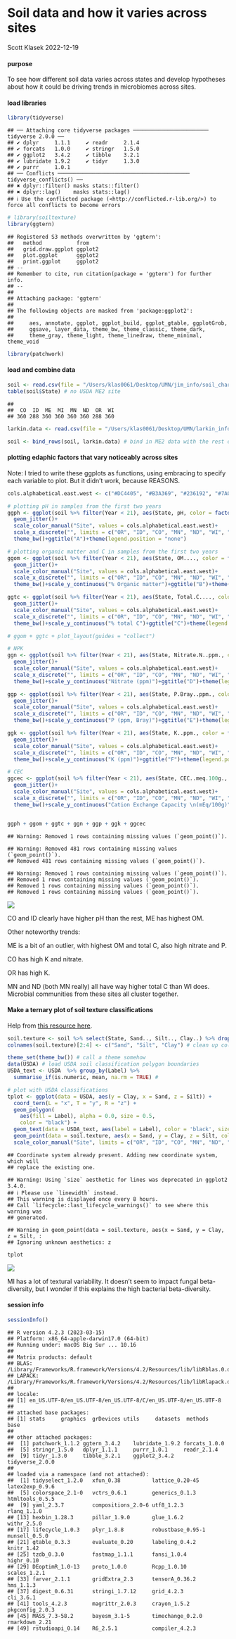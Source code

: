 Soil data and how it varies across sites
================
Scott Klasek
2022-12-19

#### purpose

To see how different soil data varies across states and develop
hypotheses about how it could be driving trends in microbiomes across
sites.

#### load libraries

``` r
library(tidyverse)
```

    ## ── Attaching core tidyverse packages ──────────────────────── tidyverse 2.0.0 ──
    ## ✔ dplyr     1.1.1     ✔ readr     2.1.4
    ## ✔ forcats   1.0.0     ✔ stringr   1.5.0
    ## ✔ ggplot2   3.4.2     ✔ tibble    3.2.1
    ## ✔ lubridate 1.9.2     ✔ tidyr     1.3.0
    ## ✔ purrr     1.0.1     
    ## ── Conflicts ────────────────────────────────────────── tidyverse_conflicts() ──
    ## ✖ dplyr::filter() masks stats::filter()
    ## ✖ dplyr::lag()    masks stats::lag()
    ## ℹ Use the conflicted package (<http://conflicted.r-lib.org/>) to force all conflicts to become errors

``` r
# library(soiltexture)
library(ggtern)
```

    ## Registered S3 methods overwritten by 'ggtern':
    ##   method           from   
    ##   grid.draw.ggplot ggplot2
    ##   plot.ggplot      ggplot2
    ##   print.ggplot     ggplot2
    ## --
    ## Remember to cite, run citation(package = 'ggtern') for further info.
    ## --
    ## 
    ## Attaching package: 'ggtern'
    ## 
    ## The following objects are masked from 'package:ggplot2':
    ## 
    ##     aes, annotate, ggplot, ggplot_build, ggplot_gtable, ggplotGrob,
    ##     ggsave, layer_data, theme_bw, theme_classic, theme_dark,
    ##     theme_gray, theme_light, theme_linedraw, theme_minimal, theme_void

``` r
library(patchwork)
```

#### load and combine data

``` r
soil <- read.csv(file = "/Users/klas0061/Desktop/UMN/jim_info/soil_characteristics_jim_2023_06_13.csv", na.strings = c(".")) # convert . to NA
table(soil$State) # no USDA ME2 site
```

    ## 
    ##  CO  ID  ME  MI  MN  ND  OR  WI 
    ## 360 288 360 360 360 360 288 360

``` r
larkin.data <- read.csv(file = "/Users/klas0061/Desktop/UMN/larkin_info/chem_data_first_two_years.csv") # ME2 data that I could find (this csv was manually curated)

soil <- bind_rows(soil, larkin.data) # bind in ME2 data with the rest of the site data
```

#### plotting edaphic factors that vary noticeably across sites

Note: I tried to write these ggplots as functions, using embracing to
specify each variable to plot. But it didn’t work, because REASONS.

``` r
cols.alphabetical.east.west <- c("#DC4405", "#B3A369", "#236192", "#7A0019", "#FFC72A", "#C5050C", "#18453B", "#B0D7FF", "gray") # color scale

# plotting pH in samples from the first two years
ggph <- ggplot(soil %>% filter(Year < 21), aes(State, pH, color = factor(State, levels = c("OR", "ID", "CO", "MN", "ND", "WI", "MI", "ME", "US"), labels = c("OR", "ID", "CO", "MN1", "MN2", "WI", "MI", "ME1", "ME2"))))+
  geom_jitter()+
  scale_color_manual("Site", values = cols.alphabetical.east.west)+
  scale_x_discrete("", limits = c("OR", "ID", "CO", "MN", "ND", "WI", "MI", "ME", "US"), labels = c("OR", "ID", "CO", "MN1", "MN2", "WI", "MI", "ME1", "ME2"))+
  theme_bw()+ggtitle("A")+theme(legend.position = "none")

# plotting organic matter and C in samples from the first two years
ggom <- ggplot(soil %>% filter(Year < 21), aes(State, OM...., color = factor(State, levels = c("OR", "ID", "CO", "MN", "ND", "WI", "MI", "ME", "US"), labels = c("OR", "ID", "CO", "MN1", "MN2", "WI", "MI", "ME1", "ME2"))))+
  geom_jitter()+
  scale_color_manual("Site", values = cols.alphabetical.east.west)+
  scale_x_discrete("", limits = c("OR", "ID", "CO", "MN", "ND", "WI", "MI", "ME", "US"), labels = c("OR", "ID", "CO", "MN1", "MN2", "WI", "MI", "ME1", "ME2"))+
  theme_bw()+scale_y_continuous("% Organic matter")+ggtitle("B")+theme(legend.position = "none")

ggtc <- ggplot(soil %>% filter(Year < 21), aes(State, Total.C...., color = factor(State, levels = c("OR", "ID", "CO", "MN", "ND", "WI", "MI", "ME", "US"), labels = c("OR", "ID", "CO", "MN1", "MN2", "WI", "MI", "ME1", "ME2"))))+
  geom_jitter()+
  scale_color_manual("Site", values = cols.alphabetical.east.west)+
  scale_x_discrete("", limits = c("OR", "ID", "CO", "MN", "ND", "WI", "MI", "ME", "US"), labels = c("OR", "ID", "CO", "MN1", "MN2", "WI", "MI", "ME1", "ME2"))+
  theme_bw()+scale_y_continuous("% total C")+ggtitle("C")+theme(legend.position = "none")

# ggom + ggtc + plot_layout(guides = "collect") 

# NPK
ggn <- ggplot(soil %>% filter(Year < 21), aes(State, Nitrate.N..ppm., color = factor(State, levels = c("OR", "ID", "CO", "MN", "ND", "WI", "MI", "ME", "US"), labels = c("OR", "ID", "CO", "MN1", "MN2", "WI", "MI", "ME1", "ME2"))))+
  geom_jitter()+
  scale_color_manual("Site", values = cols.alphabetical.east.west)+
  scale_x_discrete("", limits = c("OR", "ID", "CO", "MN", "ND", "WI", "MI", "ME", "US"), labels = c("OR", "ID", "CO", "MN1", "MN2", "WI", "MI", "ME1", "ME2"))+
  theme_bw()+scale_y_continuous("Nitrate (ppm)")+ggtitle("D")+theme(legend.position = "none")

ggp <- ggplot(soil %>% filter(Year < 21), aes(State, P.Bray..ppm., color = factor(State, levels = c("OR", "ID", "CO", "MN", "ND", "WI", "MI", "ME", "US"), labels = c("OR", "ID", "CO", "MN1", "MN2", "WI", "MI", "ME1", "ME2"))))+
  geom_jitter()+
  scale_color_manual("Site", values = cols.alphabetical.east.west)+
  scale_x_discrete("", limits = c("OR", "ID", "CO", "MN", "ND", "WI", "MI", "ME", "US"), labels = c("OR", "ID", "CO", "MN1", "MN2", "WI", "MI", "ME1", "ME2"))+
  theme_bw()+scale_y_continuous("P (ppm, Bray)")+ggtitle("E")+theme(legend.position = "none")

ggk <- ggplot(soil %>% filter(Year < 21), aes(State, K..ppm., color = factor(State, levels = c("OR", "ID", "CO", "MN", "ND", "WI", "MI", "ME", "US"), labels = c("OR", "ID", "CO", "MN1", "MN2", "WI", "MI", "ME1", "ME2"))))+
  geom_jitter()+
  scale_color_manual("Site", values = cols.alphabetical.east.west)+
  scale_x_discrete("", limits = c("OR", "ID", "CO", "MN", "ND", "WI", "MI", "ME", "US"), labels = c("OR", "ID", "CO", "MN1", "MN2", "WI", "MI", "ME1", "ME2"))+
  theme_bw()+scale_y_continuous("K (ppm)")+ggtitle("F")+theme(legend.position = "none")

# CEC 
ggcec <- ggplot(soil %>% filter(Year < 21), aes(State, CEC..meq.100g., color = factor(State, levels = c("OR", "ID", "CO", "MN", "ND", "WI", "MI", "ME", "US"), labels = c("OR", "ID", "CO", "MN1", "MN2", "WI", "MI", "ME1", "ME2"))))+
  geom_jitter()+
  scale_color_manual("Site", values = cols.alphabetical.east.west)+
  scale_x_discrete("", limits = c("OR", "ID", "CO", "MN", "ND", "WI", "MI", "ME", "US"), labels = c("OR", "ID", "CO", "MN1", "MN2", "WI", "MI", "ME1", "ME2"))+
  theme_bw()+scale_y_continuous("Cation Exchange Capacity \n(mEq/100g)")+ggtitle("G")+theme(legend.position = "none")


ggph + ggom + ggtc + ggn + ggp + ggk + ggcec
```

    ## Warning: Removed 1 rows containing missing values (`geom_point()`).

    ## Warning: Removed 481 rows containing missing values (`geom_point()`).
    ## Removed 481 rows containing missing values (`geom_point()`).

    ## Warning: Removed 1 rows containing missing values (`geom_point()`).
    ## Removed 1 rows containing missing values (`geom_point()`).
    ## Removed 1 rows containing missing values (`geom_point()`).
    ## Removed 1 rows containing missing values (`geom_point()`).

![](16_edaphics_files/figure-gfm/unnamed-chunk-3-1.png)<!-- -->

CO and ID clearly have higher pH than the rest, ME has highest OM.

Other noteworthy trends:

ME is a bit of an outlier, with highest OM and total C, also high
nitrate and P.

CO has high K and nitrate.

OR has high K.

MN and ND (both MN really) all have way higher total C than WI does.
Microbial communities from these sites all cluster together.

#### Make a ternary plot of soil texture classifications

Help from [this resource
here](https://saryace.github.io/flipbook_soiltexture_en/#37).

``` r
soil.texture <- soil %>% select(State, Sand.., Silt.., Clay..) %>% drop_na() # trim dataframe and remove NAs 
colnames(soil.texture)[2:4] <- c("Sand", "Silt", "Clay") # clean up column names

theme_set(theme_bw()) # call a theme somehow
data(USDA) # load USDA soil classification polygon boundaries
USDA_text <- USDA  %>% group_by(Label) %>%
  summarise_if(is.numeric, mean, na.rm = TRUE) # 

# plot with USDA classifications
tplot <- ggplot(data = USDA, aes(y = Clay, x = Sand, z = Silt)) +
  coord_tern(L = "x", T = "y", R = "z") +
  geom_polygon(
    aes(fill = Label), alpha = 0.0, size = 0.5,
    color = "black") +
  geom_text(data = USDA_text, aes(label = Label), color = 'black', size = 2) +
  geom_point(data = soil.texture, aes(x = Sand, y = Clay, z = Silt, color = State, alpha = 0.2))+
  scale_color_manual("Site", limits = c("OR", "ID", "CO", "MN", "ND", "WI", "MI", "ME", "US"), labels = c("OR", "ID", "CO", "MN1", "MN2", "WI", "MI", "ME1", "ME2"), values = cols.alphabetical.east.west)+guides(fill="none", alpha = "none")
```

    ## Coordinate system already present. Adding new coordinate system, which will
    ## replace the existing one.

    ## Warning: Using `size` aesthetic for lines was deprecated in ggplot2 3.4.0.
    ## ℹ Please use `linewidth` instead.
    ## This warning is displayed once every 8 hours.
    ## Call `lifecycle::last_lifecycle_warnings()` to see where this warning was
    ## generated.

    ## Warning in geom_point(data = soil.texture, aes(x = Sand, y = Clay, z = Silt, :
    ## Ignoring unknown aesthetics: z

``` r
tplot
```

![](16_edaphics_files/figure-gfm/unnamed-chunk-4-1.png)<!-- -->

MI has a lot of textural variability. It doesn’t seem to impact fungal
beta-diversity, but I wonder if this explains the high bacterial
beta-diversity.

#### session info

``` r
sessionInfo()
```

    ## R version 4.2.3 (2023-03-15)
    ## Platform: x86_64-apple-darwin17.0 (64-bit)
    ## Running under: macOS Big Sur ... 10.16
    ## 
    ## Matrix products: default
    ## BLAS:   /Library/Frameworks/R.framework/Versions/4.2/Resources/lib/libRblas.0.dylib
    ## LAPACK: /Library/Frameworks/R.framework/Versions/4.2/Resources/lib/libRlapack.dylib
    ## 
    ## locale:
    ## [1] en_US.UTF-8/en_US.UTF-8/en_US.UTF-8/C/en_US.UTF-8/en_US.UTF-8
    ## 
    ## attached base packages:
    ## [1] stats     graphics  grDevices utils     datasets  methods   base     
    ## 
    ## other attached packages:
    ##  [1] patchwork_1.1.2 ggtern_3.4.2    lubridate_1.9.2 forcats_1.0.0  
    ##  [5] stringr_1.5.0   dplyr_1.1.1     purrr_1.0.1     readr_2.1.4    
    ##  [9] tidyr_1.3.0     tibble_3.2.1    ggplot2_3.4.2   tidyverse_2.0.0
    ## 
    ## loaded via a namespace (and not attached):
    ##  [1] tidyselect_1.2.0   xfun_0.38          lattice_0.20-45    latex2exp_0.9.6   
    ##  [5] colorspace_2.1-0   vctrs_0.6.1        generics_0.1.3     htmltools_0.5.5   
    ##  [9] yaml_2.3.7         compositions_2.0-6 utf8_1.2.3         rlang_1.1.0       
    ## [13] hexbin_1.28.3      pillar_1.9.0       glue_1.6.2         withr_2.5.0       
    ## [17] lifecycle_1.0.3    plyr_1.8.8         robustbase_0.95-1  munsell_0.5.0     
    ## [21] gtable_0.3.3       evaluate_0.20      labeling_0.4.2     knitr_1.42        
    ## [25] tzdb_0.3.0         fastmap_1.1.1      fansi_1.0.4        highr_0.10        
    ## [29] DEoptimR_1.0-13    proto_1.0.0        Rcpp_1.0.10        scales_1.2.1      
    ## [33] farver_2.1.1       gridExtra_2.3      tensorA_0.36.2     hms_1.1.3         
    ## [37] digest_0.6.31      stringi_1.7.12     grid_4.2.3         cli_3.6.1         
    ## [41] tools_4.2.3        magrittr_2.0.3     crayon_1.5.2       pkgconfig_2.0.3   
    ## [45] MASS_7.3-58.2      bayesm_3.1-5       timechange_0.2.0   rmarkdown_2.21    
    ## [49] rstudioapi_0.14    R6_2.5.1           compiler_4.2.3
